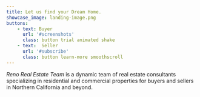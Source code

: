 ```yaml
---
title: Let us find your Dream Home.
showcase_image: landing-image.png
buttons:
    - text: Buyer
      url: '#screenshots'
      class: button trial animated shake
    - text:  Seller
      url: '#subscribe'
      class: button learn-more smoothscroll
---
```



_Reno Real Estate Team_ is a dynamic team of real estate consultants specializing in residential and commercial properties for buyers and sellers in Northern California and beyond.



